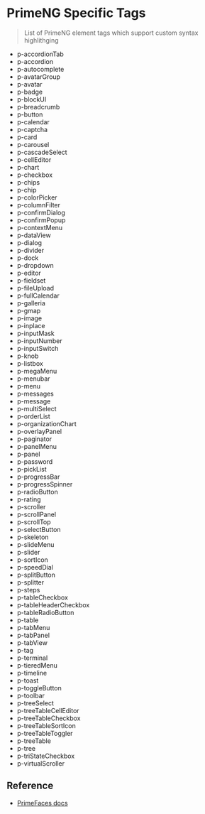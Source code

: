 # PrimeNG Specific Tags

> List of PrimeNG element tags which support custom syntax highlithging

- p-accordionTab
- p-accordion
- p-autocomplete
- p-avatarGroup
- p-avatar
- p-badge
- p-blockUI
- p-breadcrumb
- p-button
- p-calendar
- p-captcha
- p-card
- p-carousel
- p-cascadeSelect
- p-cellEditor
- p-chart
- p-checkbox
- p-chips
- p-chip
- p-colorPicker
- p-columnFilter
- p-confirmDialog
- p-confirmPopup
- p-contextMenu
- p-dataView
- p-dialog
- p-divider
- p-dock
- p-dropdown
- p-editor
- p-fieldset
- p-fileUpload
- p-fullCalendar
- p-galleria
- p-gmap
- p-image
- p-inplace
- p-inputMask
- p-inputNumber
- p-inputSwitch
- p-knob
- p-listbox
- p-megaMenu
- p-menubar
- p-menu
- p-messages
- p-message
- p-multiSelect
- p-orderList
- p-organizationChart
- p-overlayPanel
- p-paginator
- p-panelMenu
- p-panel
- p-password
- p-pickList
- p-progressBar
- p-progressSpinner
- p-radioButton
- p-rating
- p-scroller
- p-scrollPanel
- p-scrollTop
- p-selectButton
- p-skeleton
- p-slideMenu
- p-slider
- p-sortIcon
- p-speedDial
- p-splitButton
- p-splitter
- p-steps
- p-tableCheckbox
- p-tableHeaderCheckbox
- p-tableRadioButton
- p-table
- p-tabMenu
- p-tabPanel
- p-tabView
- p-tag
- p-terminal
- p-tieredMenu
- p-timeline
- p-toast
- p-toggleButton
- p-toolbar
- p-treeSelect
- p-treeTableCellEditor
- p-treeTableCheckbox
- p-treeTableSortIcon
- p-treeTableToggler
- p-treeTable
- p-tree
- p-triStateCheckbox
- p-virtualScroller

## Reference

- [PrimeFaces docs](https://www.primefaces.org/primeng)
